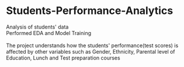 # Students-Performance-Analytics
Analysis of students' data</br>
Performed EDA and Model Training</br>
</br>
The project understands how the students' performance(test scores) is affected by other variables such as Gender, Ethnicity, Parental level of Education, Lunch and Test preparation courses</br>
